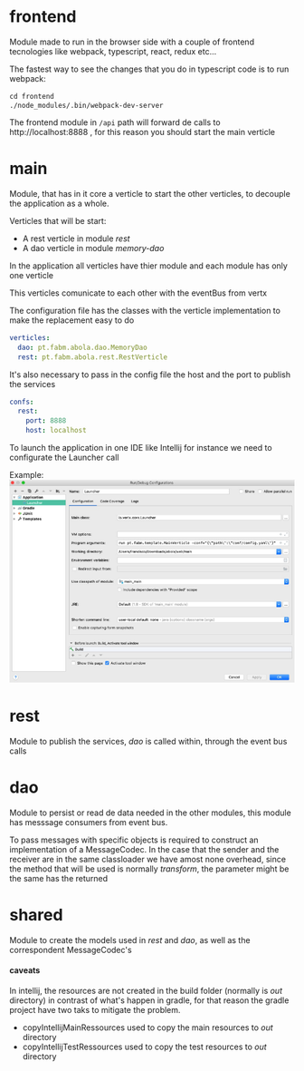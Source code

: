 # frontend
Module made to run in the browser side with a couple of frontend tecnologies like webpack, typescript, react, redux etc...

The fastest way to see the changes that you do in typescript code is to run webpack:

    cd frontend
    ./node_modules/.bin/webpack-dev-server

The frontend module in ```/api``` path will forward de calls to http://localhost:8888 , for this reason you should start the main verticle

# main
Module, that has in it core a verticle to start the other verticles, to decouple the application as a whole.

Verticles that will be start:

- A rest verticle in module *rest*
- A dao verticle in module *memory-dao*

In the application all verticles have thier module and each module has only one verticle

This verticles comunicate to each other with the eventBus from vertx

The configuration file has the classes with the verticle implementation to make the replacement easy to do

``` yaml
verticles:
  dao: pt.fabm.abola.dao.MemoryDao
  rest: pt.fabm.abola.rest.RestVerticle
```
It's also necessary to pass in the config file the host and the port to publish the services

``` yaml
confs:
  rest:
    port: 8888
    host: localhost
```

To launch the application in one IDE like Intellij for instance we need to configurate the Launcher call

Example:
![Image of Launcher screenshot](docimg/launcher.png)

# rest
Module to publish the services, *dao* is called within, through the event bus calls

# dao
Module to persist or read de data needed in the other modules, this module has messsage consumers from event bus.

To pass messages with specific objects is required to construct an implementation of a MessageCodec. In the case that the sender and the receiver are in the same classloader we have amost none overhead, since the method that will be used is normally *transform*, the parameter might be the same has the returned

# shared
Module to create the models used in *rest* and *dao*, as well as the correspondent MessageCodec's

#### caveats
In intellij, the resources are not created in the build folder (normally is *out* directory) in contrast of what's happen in gradle, for that reason the gradle project have two taks to mitigate the problem.
  - copyIntellijMainRessources used to copy the main resources to *out* directory
  - copyIntellijTestRessources used to copy the test resources to *out* directory